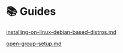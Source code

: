# 📚 Guides

[installing-on-linux-debian-based-distros.md](installing-on-linux-debian-based-distros.md "mention")

[open-group-setup.md](open-group-setup.md "mention")
